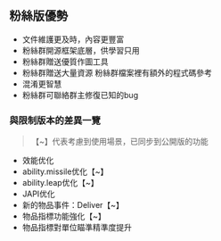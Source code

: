 ## 粉絲版優勢

* 文件維護更及時，內容更豐富
* 粉絲群開源框架底層，供學習只用
* 粉絲群贈送優質作圖工具
* 粉絲群贈送大量資源
  粉絲群檔案裡有額外的程式碼參考
* 混淆更智慧
* 粉絲群可聯絡群主修復已知的bug

### 與限制版本的差異一覽

> 【~】代表考慮到使用場景，已同步到公開版的功能

* 效能优化
* ability.missile优化【~】
* ability.leap优化【~】
* JAPI优化
* 新的物品事件：Deliver【~】
* 物品指標功能強化【~】
* 物品指標對單位瞄準精準度提升
